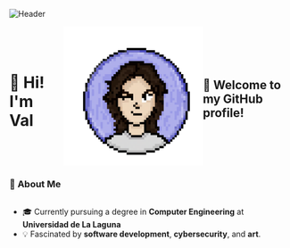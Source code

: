 ![Header](./images/)
<div style="display: flex; align-items: center;">
  <h1>👋 Hi! I'm Val</h1>
  <img src="/images/val-profile.png" alt="Profile image" width="250" style="margin-left: 20px;">
  <h2>🌟 Welcome to my GitHub profile!</h2>
</div>

### 🦖 **About Me**
<div style="display: flex; align-items: center;">
  <ul>
    <li>🎓 Currently pursuing a degree in <b>Computer Engineering</b> at <b>Universidad de La Laguna</b></li>
    <li>💡 Fascinated by <b>software development</b>, <b>cybersecurity</b>, and <b>art</b>.</li>
  </ul>
</div>
